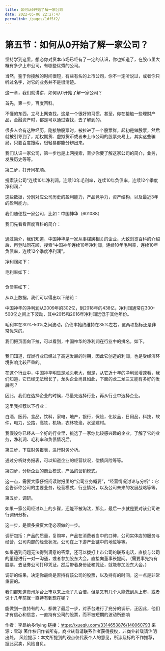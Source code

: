 ```yaml
---
title: 如何从0开始了解一家公司
date: 2022-05-06 22:27:47
permalink: /pages/1df5f2/
---
```

# 第五节：如何从0开始了解一家公司？

坚持学到这里，想必你对资本市场已经有了一定的认识，你也知道了，在股市里大概有多少上市公司，有哪些优秀的公司。

当然，鉴于你接触的时间很短，有些有名的上市公司，你不一定听说过，或者你只听过名字，对它的业务并不是很清楚。

这一章，我们就讲讲，如何从0开始了解一家公司？

首先，第一步，百度百科。

不懂的东西，立马上网查找，这是一个很好的习惯，甚至，你在接触一些理财产品，金融资产时，都是可以通过查找，去了解到的。

很多人会有这种经历，刚接触股票时，被拉进了一个股票群，起初是做股票，然后就被引导到了，期权期货、虚拟货币或者未上市公司的股票交易上，其实这些骗局，只要百度搜索，很轻易都能分辨出来。

我们认识一家公司，第一步也是上网搜索，至少你要了解这家公司的简介，业务，发展历史等等。

第二步，打开同花顺。

搜索该公司“连续10年净利润，连续10年毛利率，连续10年负债率，连续12个季度净利润，”

这些数据，分别对应公司历史的盈利能力，产品竞争力，资产结构，以及最近3年的盈利能力。

我们随便找一家公司，比如：中国神华（601088）

我们先看看百度百科的简介：

<img :src="$withBase('/images/shenhua/1.jpg')" >

通过简介，我们知道，中国神华是一家从事煤炭相关的企业，大致浏览百科的介绍后，再登陆同花顺，搜索“中国神华连续10年净利润，连续10年毛利率，连续10年负债率，连续12个季度净利润”。

净利润如下：
<img :src="$withBase('/images/shenhua/2.jpg')" >


毛利率如下：

<img :src="$withBase('/images/shenhua/3.jpg')" >

负债率如下：
<img :src="$withBase('/images/shenhua/4.jpg')" >


从以上数据，我们可以得出以下结论：

中国神华的净利润从2009年的302亿，到2018年的438亿，净利润通常在300-500亿之间上下波动，其中2015和2016年净利润远低于其他年份。

毛利率在30%-50%之间波动，负债率始终维持在35%左右，这两项指标还是非常优秀的。

我们把页面向下拉，可以看到，中国神华的净利润在行业中的排名，如下。

<img :src="$withBase('/images/shenhua/5.jpg')" >

我们知道，煤炭行业已经过了高速发展的时期，因此它创造的利润，也是受经济环境影响比较严重的。

在这个行业中，中国神华明显是龙头老大，但是，从它近十年的净利润增速看，我们知道，它已经无法增长了，龙头企业尚且如此，下面的龙二龙三又能有多好的发展呢？

因此，我们在选择企业的时候，尽量先选择行业，再从行业中选择企业。

这里我推荐以下行业：

白酒，医药，食品，饮料，家电，地产，银行，保险，化妆品，日用品，科技，软件，电力，公路，高铁，机场，农林牧渔，水泥建材。

我假设你已经从一个好的行业里，挑选了一家你比较感兴趣的企业，了解了它的业务，净利润、毛利率和负债情况后。

第三步，下载财务报表，进行财务分析。

通过分析财务报表，可以知道企业的经营状况，偿债风险等等。

第四步，分析企业的商业模式，产品的营销模式。

这一点，需要大家仔细阅读财报里的“公司业务概要”，“经营情况讨论与分析”：它会告诉你公司的主要业务，经营模式，行业情况，以及公司未来的发展战略等等。





第五步，调研。

如果一家公司经过以上的步骤，还能不被淘汰，那么，最后一步就是要对该公司进行调研分析。

这一步，是很多投资大佬必须做的一步。

调研包括：产品的质量，复购率，产品在消费者当中的口碑，公司实体店的服务与经营，公司内部的经营状况，公司在上下游产业链中的地位等等。

如果遇到问题无法得到满意的答案，还可以拨打上市公司的联系电话，直接与公司的董秘进行一对一沟通，或者参加股东大会，直接向董事长提问。（需要事先持有股票，去证券公司打印凭证，然后带着身份证和凭证，就能参加股东大会。）

调研的结果，决定你最终是否持有该公司的股票，以及持有的时间，这一点是非常重要的。

我们都知道贵州茅台上市以来上涨了几百倍，但是又有几个人能做到从上市，或者说十几年前就一直持有到现在呢？

能做到一直持有的人，都做了最后一步，对茅台进行了充分的调研，正因此，他们才有信心和信念，一直持有公司的股票，而不被短期的波动所影响



作者：李昂纳多flying
链接：https://xueqiu.com/3314653876/140060793
来源：雪球
著作权归作者所有。商业转载请联系作者获得授权，非商业转载请注明出处。
风险提示：本文所提到的观点仅代表个人的意见，所涉及标的不作推荐，据此买卖，风险自负。